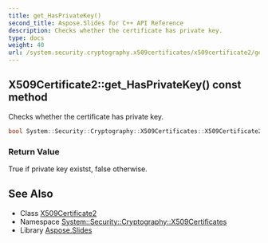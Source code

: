 ```yaml
---
title: get_HasPrivateKey()
second_title: Aspose.Slides for C++ API Reference
description: Checks whether the certificate has private key.
type: docs
weight: 40
url: /system.security.cryptography.x509certificates/x509certificate2/get_hasprivatekey/
---
```

## X509Certificate2::get_HasPrivateKey() const method


Checks whether the certificate has private key.

```cpp
bool System::Security::Cryptography::X509Certificates::X509Certificate2::get_HasPrivateKey() const
```


### Return Value

True if private key existst, false otherwise.

## See Also

* Class [X509Certificate2](../)
* Namespace [System::Security::Cryptography::X509Certificates](../../)
* Library [Aspose.Slides](../../../)